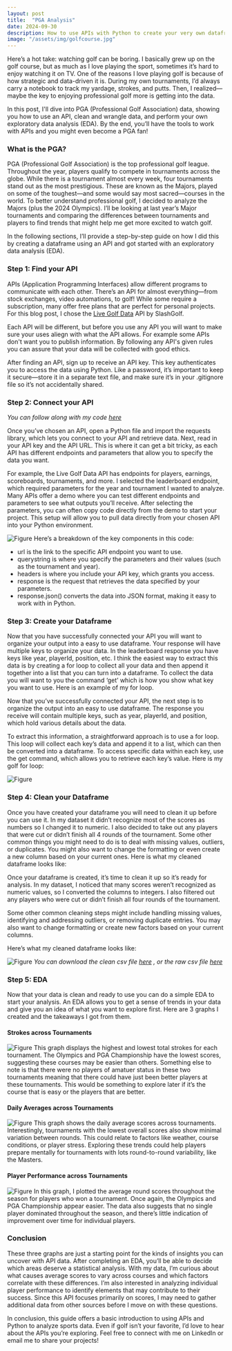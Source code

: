 ```yaml
---
layout: post
title:  "PGA Analysis"
date: 2024-09-30
description: How to use APIs with Python to create your very own dataframe and EDA.   
image: "/assets/img/golfcourse.jpg"
---
```


<span class="dropcap">H</span>ere’s a hot take: watching golf can be boring. I basically grew up on the golf course, but as much as I love playing the sport, sometimes it’s hard to enjoy watching it on TV. One of the reasons I love playing golf is because of how strategic and data-driven it is. During my own tournaments, I’d always carry a notebook to track my yardage, strokes, and putts. Then, I realized—maybe the key to enjoying professional golf more is getting into the data.

In this post, I'll dive into PGA (Professional Golf Association) data, showing you how to use an API, clean and wrangle data, and perform your own exploratory data analysis (EDA). By the end, you’ll have the tools to work with APIs and you might even become a PGA fan!

### What is the PGA?
 PGA (Professional Golf Association) is the top professional golf league. Throughout the year, players qualify to compete in tournaments across the globe. While there is a tournament almost every week, four tournaments stand out as the most prestigious. These are known as the Majors, played on some of the toughest—and some would say most sacred—courses in the world. To better understand professional golf, I decided to analyze the Majors (plus the 2024 Olympics). I’ll be looking at last year’s Major tournaments and comparing the differences between tournaments and players to find trends that might help me get more excited to watch golf.

In the following sections, I’ll provide a step-by-step guide on how I did this by creating a dataframe using an API and got started with an exploratory data analysis (EDA).

### Step 1: Find your API
APIs (Application Programming Interfaces) allow different programs to communicate with each other. There’s an API for almost everything—from stock exchanges, video automations, to golf! While some require a subscription, many offer free plans that are perfect for personal projects. For this blog post, I chose the [Live Golf Data](https://rapidapi.com/slashgolf/api/live-golf-data) API by SlashGolf.

Each API will be different, but before you use any API you will want to make sure your uses aliegn with what the API allows. For example some APIs don't want you to publish information. By following any API's given rules you can assure that your data will be collected with good ethics. 

After finding an API, sign up to receive an API key. This key authenticates you to access the data using Python. Like a password, it’s important to keep it secure—store it in a separate text file, and make sure it’s in your .gitignore file so it’s not accidentally shared.

### Step 2: Connect your API
*You can follow along with my code [here](https://github.com/annafellars/GolfOlympics)*

Once you’ve chosen an API, open a Python file and import the requests library, which lets you connect to your API and retrieve data. Next, read in your API key and the API URL. This is where it can get a bit tricky, as each API has different endpoints and parameters that allow you to specify the data you want.

For example, the Live Golf Data API has endpoints for players, earnings, scoreboards, tournaments, and more. I selected the leaderboard endpoint, which required parameters for the year and tournament I wanted to analyze. Many APIs offer a demo where you can test different endpoints and parameters to see what outputs you’ll receive. After selecting the parameters, you can often copy code directly from the demo to start your project. This setup will allow you to pull data directly from your chosen API into your Python environment.

![Figure]({{site.url}}/{{site.baseurl}}/assets/img/requests.jpg)
Here’s a breakdown of the key components in this code:
- url is the link to the specific API endpoint you want to use.
- querystring is where you specify the parameters and their values (such as the tournament and year).
- headers is where you include your API key, which grants you access.
- response is the request that retrieves the data specified by your parameters.
- response.json() converts the data into JSON format, making it easy to work with in Python.

### Step 3: Create your Dataframe
Now that you have successfully connected your API you will want to organize your output into a easy to use dataframe. Your response will have multiple keys to organize your data. In the leaderboard response you have keys like year, playerId, position, etc. I think the easiest way to extract this data is by creating a for loop to collect all your data and then append it together into a list that you can turn into a dataframe. To collect the data you will want to you the command ‘get’ which is how you show what key you want to use. Here is an example of my for loop.

Now that you’ve successfully connected your API, the next step is to organize the output into an easy to use dataframe. The response you receive will contain multiple keys, such as year, playerId, and position, which hold various details about the data. 

To extract this information, a straightforward approach is to use a for loop. This loop will collect each key’s data and append it to a list, which can then be converted into a dataframe. To access specific data within each key, use the get command, which allows you to retrieve each key’s value. Here is my golf for loop:

![Figure]({{site.url}}/{{site.baseurl}}/assets/img/forloop.jpg)

### Step 4: Clean your Dataframe
Once you have created your dataframe you will need to clean it up before you can use it. In my dataset it didn’t recognize most of the scores as numbers so I changed it to numeric. I also decided to take out any players that were cut or didn’t finish all 4 rounds of the tournament. Some other common things you might need to do is to deal with missing values, outliers, or duplicates. You might also want to change the formatting or even create a new column based on your current ones. Here is what my cleaned dataframe looks like:

Once your dataframe is created, it’s time to clean it up so it’s ready for analysis. In my dataset, I noticed that many scores weren’t recognized as numeric values, so I converted the columns to integers. I also filtered out any players who were cut or didn’t finish all four rounds of the tournament.

Some other common cleaning steps might include handling missing values, identifying and addressing outliers, or removing duplicate entries. You may also want to change formatting or create new factors based on your current columns.

Here’s what my cleaned dataframe looks like:

![Figure]({{site.url}}/{{site.baseurl}}/assets/img/cleandataframe.jpg)
*You can download the clean csv file [here](https://github.com/annafellars/GolfOlympics/blob/main/clean_scoreboard_df.csv) , or the raw csv file [here](https://github.com/annafellars/GolfOlympics/blob/main/raw_scoreboard_df.csv)*

### Step 5: EDA
Now that your data is clean and ready to use you can do a simple EDA to start your analysis. An EDA allows you to get a sense of trends in your data and give you an idea of what you want to explore first. Here are 3 graphs I created and the takeaways I got from them. 

#### Strokes across Tournaments
![Figure]({{site.url}}/{{site.baseurl}}/assets/img/strokecount.jpg)
This graph displays the highest and lowest total strokes for each tournament. The Olympics and PGA Championship have the lowest scores, suggesting these courses may be easier than others. Something else to note is that there were no players of amatuer status in these two tournaments meaning that there could have just been better players at these tournaments. This would be something to explore later if it’s the course that is easy or the players that are better.

#### Daily Averages across Tournaments
![Figure]({{site.url}}/{{site.baseurl}}/assets/img/rounds.jpg)
This graph shows the daily average scores across tournaments. Interestingly, tournaments with the lowest overall scores also show minimal variation between rounds. This could relate to factors like weather, course conditions, or player stress. Exploring these trends could help players prepare mentally for tournaments with lots round-to-round variability, like the Masters.

#### Player Performance across Tournaments
![Figure]({{site.url}}/{{site.baseurl}}/assets/img/players.jpg)
In this graph, I plotted the average round scores throughout the season for players who won a tournament. Once again, the Olympics and PGA Championship appear easier. The data also suggests that no single player dominated throughout the season, and there’s little indication of improvement over time for individual players.

### Conclusion
These three graphs are just a starting point for the kinds of insights you can uncover with API data. After completing an EDA, you’ll be able to decide which areas deserve a statistical analysis. With my data, I’m curious about what causes average scores to vary across courses and which factors correlate with these differences. I’m also interested in analyzing individual player performance to identify elements that may contribute to their success. Since this API focuses primarily on scores, I may need to gather additional data from other sources before I move on with these questions.

In conclusion, this guide offers a basic introduction to using APIs and Python to analyze sports data. Even if golf isn’t your favorite, I’d love to hear about the APIs you’re exploring. Feel free to connect with me on LinkedIn or email me to share your projects!



